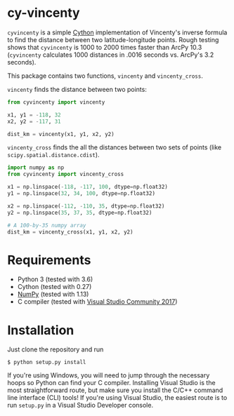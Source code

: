 # cy-vincenty

`cyvincenty` is a simple [Cython](https://github.com/cython/cython)
implementation of Vincenty's inverse formula to find the distance between two
latitude-longitude points. Rough testing shows that `cyvincenty` is 1000 to
2000 times faster than ArcPy 10.3 (`cyvincenty` calculates 1000 distances in
.0016 seconds vs. ArcPy's 3.2 seconds).

This package contains two functions, `vincenty` and `vincenty_cross`.

`vincenty` finds the distance between two points:

```python
from cyvincenty import vincenty

x1, y1 = -118, 32
x2, y2 = -117, 31

dist_km = vincenty(x1, y1, x2, y2)
```


`vincenty_cross` finds the all the distances between two sets of points (like
`scipy.spatial.distance.cdist`).

```python
import numpy as np
from cyvincenty import vincenty_cross

x1 = np.linspace(-118, -117, 100, dtype=np.float32)
y1 = np.linspace(32, 34, 100, dtype=np.float32)

x2 = np.linspace(-112, -110, 35, dtype=np.float32)
y2 = np.linspace(35, 37, 35, dtype=np.float32)

# A 100-by-35 numpy array
dist_km = vincenty_cross(x1, y1, x2, y2)
```

# Requirements

- Python 3 (tested with 3.6)
- Cython (tested with 0.27)
- [NumPy](http://www.numpy.org/) (tested with 1.13)
- C compiler (tested with [Visual Studio Community 2017](https://www.visualstudio.com/downloads/))

# Installation

Just clone the repository and run

```console
$ python setup.py install
```

If you're using Windows, you will need to jump through the necessary hoops so
Python can find your C compiler. Installing Visual Studio is the most
straightforward route, but make sure you install the C/C++ command line
interface (CLI) tools! If you're using Visual Studio, the easiest route is to
run `setup.py` in a Visual Studio Developer console.
